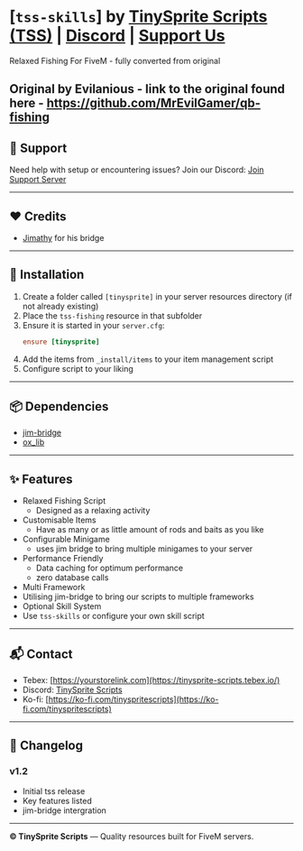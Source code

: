 # [`tss-skills`] by [TinySprite Scripts (TSS)](https://tinysprite-scripts.tebex.io/) | [Discord](https://discord.gg/ZMFfC54FdJ) | [Support Us](https://ko-fi.com/tinyspritescripts)

Relaxed Fishing For FiveM - fully converted from original

Original by Evilanious - link to the original found here - https://github.com/MrEvilGamer/qb-fishing 
---

## 🔧 Support
Need help with setup or encountering issues? Join our Discord: [Join Support Server](https://discord.gg/ZMFfC54FdJ)

---

## ❤️ Credits
- [Jimathy](https://discord.gg/xKgQZ6wZvS) for his bridge

---

## 🧰 Installation

1. Create a folder called `[tinysprite]` in your server resources directory (if not already existing)
2. Place the `tss-fishing` resource in that subfolder
3. Ensure it is started in your `server.cfg`:
   ```cfg
   ensure [tinysprite]
   ```
4. Add the items from `_install/items` to your item management script
5. Configure script to your liking

---

## 📦 Dependencies
- [jim-bridge](https://github.com/jimathy/jim_bridge)
- [ox_lib](https://github.com/overextended/ox_lib)

---

## ✨ Features
- Relaxed Fishing Script
   - Designed as a relaxing activity
 - Customisable Items
   - Have as many or as little amount of rods and baits as you like
 - Configurable Minigame
   - uses jim bridge to bring multiple minigames to your server
 - Performance Friendly
   - Data caching for optimum performance
   - zero database calls
 - Multi Framework
  - Utilising jim-bridge to bring our scripts to multiple frameworks
 - Optional Skill System
  - Use `tss-skills` or configure your own skill script


---

## 📬 Contact

- Tebex: [https://yourstorelink.com](https://tinysprite-scripts.tebex.io/)
- Discord: [TinySprite Scripts](https://discord.gg/ZMFfC54FdJ)
- Ko-fi: [https://ko-fi.com/tinyspritescripts](https://ko-fi.com/tinyspritescripts)

---

## 🧾 Changelog

### v1.2
- Initial tss release
- Key features listed
- jim-bridge intergration

---

**© TinySprite Scripts** — Quality resources built for FiveM servers.